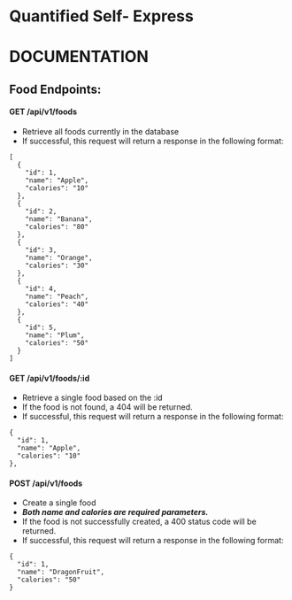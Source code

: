 # Quantified Self- Express

# DOCUMENTATION

## Food Endpoints:

#### GET /api/v1/foods
- Retrieve all foods currently in the database
- If successful, this request will return a response in the following format:
  
```
[
  {
    "id": 1,
    "name": "Apple",
    "calories": "10"
  },
  {
    "id": 2,
    "name": "Banana",
    "calories": "80"
  },
  {
    "id": 3,
    "name": "Orange",
    "calories": "30"
  },
  {
    "id": 4,
    "name": "Peach",
    "calories": "40"
  },
  {
    "id": 5,
    "name": "Plum",
    "calories": "50"
  }
]
```

#### GET /api/v1/foods/:id
- Retrieve a single food based on the :id
- If the food is not found, a 404 will be returned.
- If successful, this request will return a response in the following format:
  
```
{
  "id": 1,
  "name": "Apple",
  "calories": "10"
},
```

#### POST /api/v1/foods
- Create a single food 
- ***Both name and calories are required parameters.*** 
- If the food is not successfully created, a 400 status code will be returned. 
- If successful, this request will return a response in the following format:
  
```
{
  "id": 1,
  "name": "DragonFruit",
  "calories": "50"
}
```
